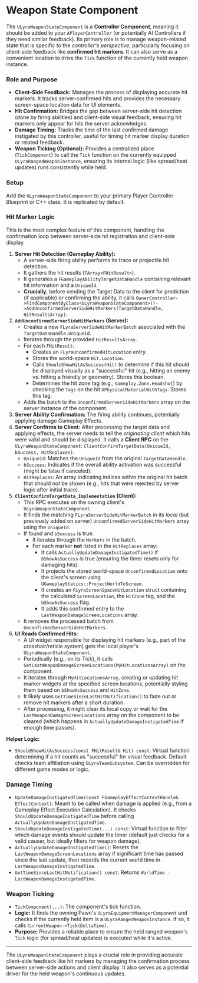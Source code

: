 # Weapon State Component

The `ULyraWeaponStateComponent` is a **Controller Component**, meaning it should be added to your `APlayerController` (or potentially AI Controllers if they need similar feedback). Its primary role is to manage weapon-related state that is specific to the _controller's perspective_, particularly focusing on client-side feedback like **confirmed hit markers**. It can also serve as a convenient location to drive the `Tick` function of the currently held weapon instance.

### Role and Purpose

* **Client-Side Feedback:** Manages the process of displaying accurate hit markers. It tracks server-confirmed hits and provides the necessary screen-space location data for UI elements.
* **Hit Confirmation:** Bridges the gap between server-side hit detection (done by firing abilities) and client-side visual feedback, ensuring hit markers only appear for hits the server acknowledges.
* **Damage Timing:** Tracks the time of the last confirmed damage instigated by this controller, useful for timing hit marker display duration or related feedback.
* **Weapon Ticking (Optional):** Provides a centralized place (`TickComponent`) to call the `Tick` function on the currently equipped `ULyraRangedWeaponInstance`, ensuring its internal logic (like spread/heat updates) runs consistently while held.

### Setup

Add the `ULyraWeaponStateComponent` to your primary Player Controller Blueprint or C++ class. It is replicated by default.

### Hit Marker Logic

This is the most complex feature of this component, handling the confirmation loop between server-side hit registration and client-side display.

1. **Server Hit Detection (Gameplay Ability):**
   * A server-side firing ability performs its trace or projectile hit detection.
   * It gathers the hit results (`TArray<FHitResult>`).
   * It generates a `FGameplayAbilityTargetDataHandle` containing relevant hit information and a `UniqueId`.
   * **Crucially**, before sending the Target Data to the client for prediction (if applicable) or confirming the ability, it calls `OwnerController->FindComponentByClass<ULyraWeaponStateComponent>()->AddUnconfirmedServerSideHitMarkers(TargetDataHandle, HitResultsArray)`.
2. **`AddUnconfirmedServerSideHitMarkers` (Server):**
   * Creates a new `FLyraServerSideHitMarkerBatch` associated with the `TargetDataHandle.UniqueId`.
   * Iterates through the provided `HitResultsArray`.
   * For each `FHitResult`:
     * Creates an `FLyraUnconfirmedHitLocation` entry.
     * Stores the world-space `Hit.Location`.
     * Calls `ShouldShowHitAsSuccess(Hit)` to determine if this hit should be displayed visually as a "successful" hit (e.g., hitting an enemy vs. hitting a friendly or geometry). Stores this boolean.
     * Determines the hit zone tag (e.g., `Gameplay.Zone.Headshot`) by checking the `Tags` on the hit `UPhysicalMaterialWithTags`. Stores this tag.
   * Adds the batch to the `UnconfirmedServerSideHitMarkers` array on the server instance of the component.
3. **Server Ability Confirmation:** The firing ability continues, potentially applying damage Gameplay Effects.
4. **Server Confirms to Client:** After processing the target data and applying effects, the server needs to tell the _originating client_ which hits were valid and should be displayed. It calls a **Client RPC** on the `ULyraWeaponStateComponent`: `ClientConfirmTargetData(UniqueId, bSuccess, HitReplaces)`.
   * `UniqueId`: Matches the `UniqueId` from the original `TargetDataHandle`.
   * `bSuccess`: Indicates if the overall ability activation was successful (might be false if canceled).
   * `HitReplaces`: An array indicating indices within the original hit batch that should _not_ be shown (e.g., hits that were rejected by server logic after initial trace).
5. **`ClientConfirmTargetData_Implementation` (Client):**
   * This RPC executes on the owning client's `ULyraWeaponStateComponent`.
   * It finds the matching `FLyraServerSideHitMarkerBatch` in its _local_ (but previously added on server) `UnconfirmedServerSideHitMarkers` array using the `UniqueId`.
   * If found and `bSuccess` is true:
     * It iterates through the `Markers` in the batch.
     * For each marker **not** listed in the `HitReplaces` array:
       * It calls `ActuallyUpdateDamageInstigatedTime()` if `bShowAsSuccess` is true (ensuring the timer resets only for damaging hits).
       * It projects the stored world-space `UnconfirmedLocation` onto the client's screen using `UGameplayStatics::ProjectWorldToScreen`.
       * It creates an `FLyraScreenSpaceHitLocation` struct containing the calculated `ScreenLocation`, the `HitZone` tag, and the `bShowAsSuccess` flag.
       * It adds this confirmed entry to the `LastWeaponDamageScreenLocations` array.
   * It removes the processed batch from `UnconfirmedServerSideHitMarkers`.
6. **UI Reads Confirmed Hits:**
   * A UI widget responsible for displaying hit markers (e.g., part of the crosshair/reticle system) gets the local player's `ULyraWeaponStateComponent`.
   * Periodically (e.g., on its Tick), it calls `GetLastWeaponDamageScreenLocations(MyHitLocationsArray)` on the component.
   * It iterates through `MyHitLocationsArray`, creating or updating hit marker widgets at the specified screen locations, potentially styling them based on `bShowAsSuccess` and `HitZone`.
   * It likely uses `GetTimeSinceLastHitNotification()` to fade out or remove hit markers after a short duration.
   * After processing, it might clear its local copy or wait for the `LastWeaponDamageScreenLocations` array on the component to be cleared (which happens in `ActuallyUpdateDamageInstigatedTime` if enough time passes).

**Helper Logic:**

* `ShouldShowHitAsSuccess(const FHitResult& Hit) const`: Virtual function determining if a hit counts as "successful" for visual feedback. Default checks team affiliation using `ULyraTeamSubsystem`. Can be overridden for different game modes or logic.

### Damage Timing

* `UpdateDamageInstigatedTime(const FGameplayEffectContextHandle& EffectContext)`: Meant to be called when damage is applied (e.g., from a Gameplay Effect Execution Calculation). It checks `ShouldUpdateDamageInstigatedTime` before calling `ActuallyUpdateDamageInstigatedTime`.
* `ShouldUpdateDamageInstigatedTime(...) const`: Virtual function to filter which damage events should update the timer (default just checks for a valid causer, but ideally filters for weapon damage).
* `ActuallyUpdateDamageInstigatedTime()`: Resets the `LastWeaponDamageScreenLocations` array if significant time has passed since the last update, then records the current world time in `LastWeaponDamageInstigatedTime`.
* `GetTimeSinceLastHitNotification() const`: Returns `WorldTime - LastWeaponDamageInstigatedTime`.

### Weapon Ticking

* `TickComponent(...)`: The component's tick function.
* **Logic:** It finds the owning Pawn's `ULyraEquipmentManagerComponent` and checks if the currently held item is a `ULyraRangedWeaponInstance`. If so, it calls `CurrentWeapon->Tick(DeltaTime)`.
* **Purpose:** Provides a reliable place to ensure the held ranged weapon's `Tick` logic (for spread/heat updates) is executed while it's active.

***

The `ULyraWeaponStateComponent` plays a crucial role in providing accurate client-side feedback like hit markers by managing the confirmation process between server-side actions and client display. It also serves as a potential driver for the held weapon's continuous updates.
